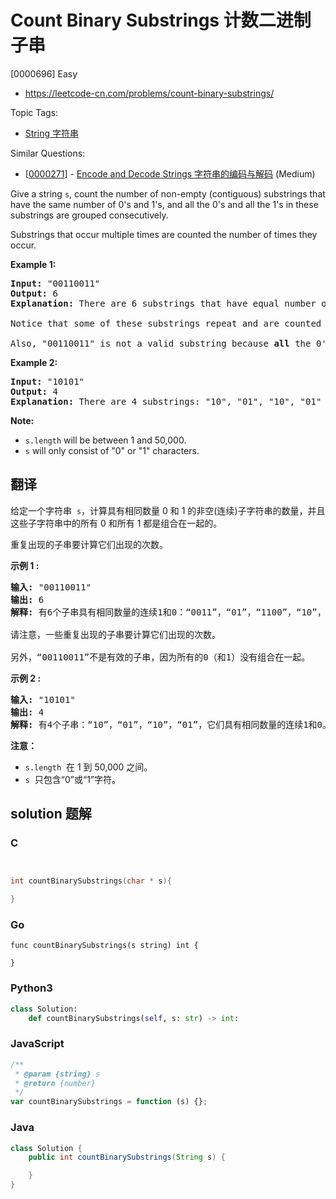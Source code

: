 # Count Binary Substrings 计数二进制子串

[0000696] Easy

- https://leetcode-cn.com/problems/count-binary-substrings/

Topic Tags:

- [String 字符串](https://leetcode-cn.com/tag/string/)

Similar Questions:

- [[0000271](https://leetcode-cn.com/problems/encode-and-decode-strings/)] - [Encode and Decode Strings 字符串的编码与解码](./0000271.encode-and-decode-strings.md) (Medium)

Give a string `s`, count the number of non-empty (contiguous) substrings that have the same number of 0's and 1's, and all the 0's and all the 1's in these substrings are grouped consecutively.

Substrings that occur multiple times are counted the number of times they occur.

**Example 1:**

<pre><b>Input:</b> "00110011"
<b>Output:</b> 6
<b>Explanation:</b> There are 6 substrings that have equal number of consecutive 1's and 0's: "0011", "01", "1100", "10", "0011", and "01".
<br>Notice that some of these substrings repeat and are counted the number of times they occur.
<br>Also, "00110011" is not a valid substring because <b>all</b> the 0's (and 1's) are not grouped together.
</pre>

**Example 2:**

<pre><b>Input:</b> "10101"
<b>Output:</b> 4
<b>Explanation:</b> There are 4 substrings: "10", "01", "10", "01" that have equal number of consecutive 1's and 0's.
</pre>

**Note:**

- `s.length` will be between 1 and 50,000.
- `s` will only consist of "0" or "1" characters.

## 翻译

给定一个字符串  `s`，计算具有相同数量 0 和 1 的非空(连续)子字符串的数量，并且这些子字符串中的所有 0 和所有 1 都是组合在一起的。

重复出现的子串要计算它们出现的次数。

**示例 1 :**

<pre><strong>输入:</strong> "00110011"
<strong>输出:</strong> 6
<strong>解释:</strong> 有6个子串具有相同数量的连续1和0：“0011”，“01”，“1100”，“10”，“0011” 和 “01”。

请注意，一些重复出现的子串要计算它们出现的次数。

另外，“00110011”不是有效的子串，因为所有的0（和1）没有组合在一起。
</pre>

**示例 2 :**

<pre><strong>输入:</strong> "10101"
<strong>输出:</strong> 4
<strong>解释:</strong> 有4个子串：“10”，“01”，“10”，“01”，它们具有相同数量的连续1和0。
</pre>

**注意：**

- `s.length`  在 1 到 50,000 之间。
- `s`  只包含“0”或“1”字符。

## solution 题解

### C

```c


int countBinarySubstrings(char * s){

}


```

### Go

```golang
func countBinarySubstrings(s string) int {

}
```

### Python3

```python
class Solution:
    def countBinarySubstrings(self, s: str) -> int:

```

### JavaScript

```javascript
/**
 * @param {string} s
 * @return {number}
 */
var countBinarySubstrings = function (s) {};
```

### Java

```java
class Solution {
    public int countBinarySubstrings(String s) {

    }
}
```
